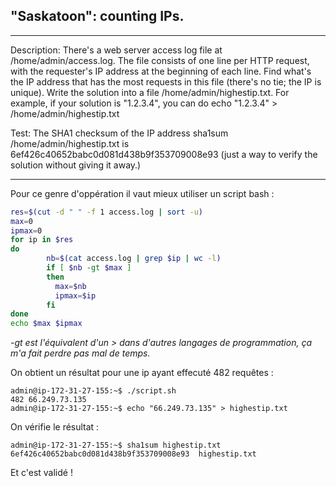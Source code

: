 ## "Saskatoon": counting IPs.
----

Description: There's a web server access log file at /home/admin/access.log. The file consists of one line per HTTP request, with the requester's IP address at the beginning of each line. Find what's the IP address that has the most requests in this file (there's no tie; the IP is unique). Write the solution into a file /home/admin/highestip.txt. For example, if your solution is "1.2.3.4", you can do echo "1.2.3.4" > /home/admin/highestip.txt

Test: The SHA1 checksum of the IP address sha1sum /home/admin/highestip.txt is 6ef426c40652babc0d081d438b9f353709008e93 (just a way to verify the solution without giving it away.)

----

Pour ce genre d'oppération il vaut mieux utiliser un script bash :

```bash                                                                          
res=$(cut -d " " -f 1 access.log | sort -u)
max=0
ipmax=0
for ip in $res
do
        nb=$(cat access.log | grep $ip | wc -l)
        if [ $nb -gt $max ]
        then
          max=$nb
          ipmax=$ip
        fi
done
echo $max $ipmax
````
*-gt est l'équivalent d'un > dans d'autres langages de programmation, ça m'a fait perdre pas mal de temps.*

On obtient un résultat pour une ip ayant effecuté 482 requêtes :
```
admin@ip-172-31-27-155:~$ ./script.sh 
482 66.249.73.135
admin@ip-172-31-27-155:~$ echo "66.249.73.135" > highestip.txt
```

On vérifie le résultat :
```
admin@ip-172-31-27-155:~$ sha1sum highestip.txt 
6ef426c40652babc0d081d438b9f353709008e93  highestip.txt
```

Et c'est validé !
